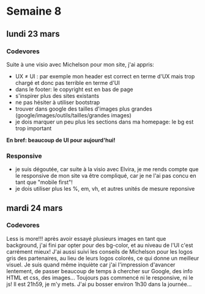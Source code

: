 # Semaine 8

## lundi 23 mars

### Codevores

Suite à une visio avec Michelson pour mon site, j'ai appris:
- UX ≠ UI : par exemple mon header est correct en terme d'UX mais trop chargé et donc pas terrible en terme d'UI
- dans le footer: le copyright est en bas de page 
- s'inspirer plus des sites existants 
- ne pas hésiter à utiliser bootstrap
- trouver dans google des tailles d'images plus grandes (google/images/outils/tailles/grandes images)
- je dois marquer un peu plus les sections dans ma homepage: le bg est trop important

**En bref: beaucoup de UI pour aujourd'hui!**

### Responsive

- je suis dégoutée, car suite à la visio avec Elvira, je me rends compte que le responsive de mon site va être compliqué, car je ne               l'ai pas concu en tant que "mobile first"!
- je dois utiliser plus les %, em, vh, et autres unités de mesure reponsive


 ## mardi 24 mars 
 
 ### Codevores
 Less is more!!! 
 après avoir essayé plusieurs images en tant que background, j'ai fini par opter pour des bg-color, et au niveau de l'UI c'est carrément mieux! 
 J'ai aussi suivi les conseils de Michelson pour les logos gris des partenaires, au lieu de leurs logos colorés, ce qui donne un meilleur visuel.
 Je suis quand même inquiète car j'ai l'impression d'avancer lentement, de passer beaucoup de temps à chercher sur Google, des info HTML et css, des images...
 Toujours pas commencé ni le responsive, ni le js!
 Il est 21h59, je m'y mets.
 J'ai pu bosser environ 1h30 dans la journée...
 
 
